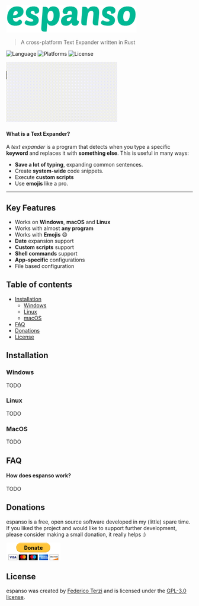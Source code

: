 ![espanso](images/titlebar.png)

> A cross-platform Text Expander written in Rust

![Language](https://img.shields.io/badge/language-rust-orange)
![Platforms](https://img.shields.io/badge/platforms-Windows%2C%20macOS%20and%20Linux-blue)
![License](https://img.shields.io/github/license/federico-terzi/espanso)

![example](images/example.gif)

#### What is a Text Expander?

A *text expander* is a program that detects when you type
a specific **keyword** and replaces it with **something else**. 
This is useful in many ways:
* **Save a lot of typing**, expanding common sentences.
* Create **system-wide** code snippets.
* Execute **custom scripts**
* Use **emojis** like a pro.

___

## Key Features

* Works on **Windows**, **macOS** and **Linux**
* Works with almost **any program**
* Works with **Emojis** 😄
* **Date** expansion support
* **Custom scripts** support
* **Shell commands** support
* **App-specific** configurations
* File based configuration

## Table of contents

- [Installation](#installation)
    - [Windows](#install-windows)
    - [Linux](#install-linux)
    - [macOS](#install-macos)
- [FAQ](#faq)
- [Donations](#donations)
- [License](#license)

## Installation

### <a name="install-windows"></a>Windows

TODO

### <a name="install-linux"></a>Linux

TODO

### <a name="install-macos"></a>MacOS

TODO

## FAQ

#### How does espanso work?

TODO

## Donations

espanso is a free, open source software developed in my (little) spare time.
If you liked the project and would like to support further development, 
please consider making a small donation, it really helps :)

[![Donate with PayPal](images/donate.gif)](https://www.paypal.com/cgi-bin/webscr?cmd=_s-xclick&hosted_button_id=FHNLR5DRS267E&source=url)

## License

espanso was created by [Federico Terzi](http://federicoterzi.com)
and is licensed under the [GPL-3.0 license](/LICENSE).